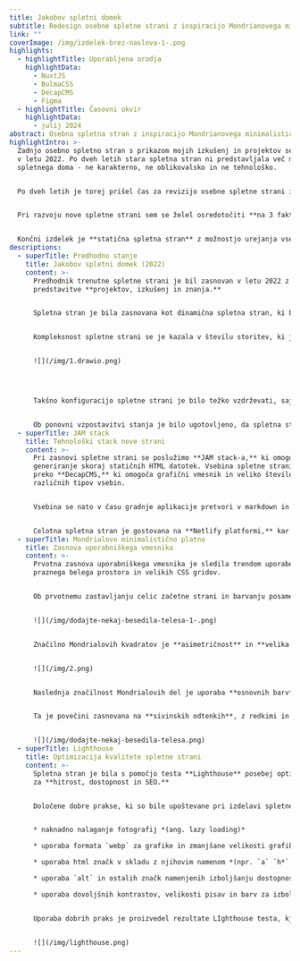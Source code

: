 ```yaml
---
title: Jakobov spletni domek
subtitle: Redesign osebne spletne strani z inspiracijo Mondrianovega minimalizma
link: ""
coverImage: /img/izdelek-brez-naslova-1-.png
highlights:
  - highlightTitle: Uporabljena orodja
    highlightData:
      - NuxtJS
      - BulmaCSS
      - DecapCMS
      - Figma
  - highlightTitle: Časovni okvir
    highlightData:
      - julij 2024
abstract: Osebna spletna stran z inspiracijo Mondrianovega minimalističnega platna
highlightIntro: >-
  Zadnjo osebno spletno stran s prikazom mojih izkušenj in projektov sem razvil
  v letu 2022. Po dveh letih stara spletna stran ni predstavljala več mojega
  spletnega doma - ne karakterno, ne oblikovalsko in ne tehnološko.


  Po dveh letih je torej prišel čas za revizijo osebne spletne strani in kreiranje nove, ki bo bolje odražala **moja znanja, projekte in izkušnje.**


  Pri razvoju nove spletne strani sem se želel osredotočiti **na 3 faktorje razvoja:** **trajnostno uporabniško izkušnjo** za uporabnike mobilnih naprav, tablic in večjih zaslonov, **minimalističen UI** sledeč trenutnim trendom, ki bo svojo uporabnost ohranjal tudi v prihodnje in **tehnološko dovršenost** z namenom zagotavljanja preprostega vzdrževanja in brezplačnega hostinga.


  Končni izdelek je **statična spletna stran** z možnostjo urejanja vsebine (*JAM stack*). Uporabniški vmesnik je **fuzija modernega stilskega jezika z veliko praznega prostora** *(ang. whitespace) in **Mondrianovega minimalizma.***
descriptions:
  - superTitle: Predhodno stanje
    title: Jakobov spletni domek (2022)
    content: >-
      Predhodnik trenutne spletne strani je bil zasnovan v letu 2022 z namenom
      predstavitve **projektov, izkušenj in znanja.**


      Spletna stran je bila zasnovana kot dinamična spletna stran, ki bo vsebino pridobivala iz statične HTML vsebine**,** REST API JSON poizvedbin iz zunanjih storitev za pisanje urejenega (Markdown) besedila, pri čemer so bile vse **komponente odprtokodne in gostovane na lastni infrastrukturi**.


      Kompleksnost spletne strani se je kazala v številu storitev, ki jih je bilo potrebno gostovati, poleg strežnika za spletno stran, se je v vsebnikih gostilo še storitev za pisanje člankov v Markdownu in storitev za pisanje dinamične vsebine.


      ![](/img/1.drawio.png)




      Takšno konfiguracijo spletne strani je bilo težko vzdrževati, saj je zahtevala lastno infrastrukturo. Zaradi tehničnih težav in odpovedi diska je spletna stran postala nedostopna v začetku leta 2024.


      Ob ponovni vzpostavitvi stanja je bilo ugotovljeno, da spletna stran po dveh letih ne zagotavlja želene enostavnosti vzdrževanja, hkrati pa ne odraža več pridobljenega znanja in izvedenih projektov. Iz tega razloga se odločimo, da spletno stran naredimo na novo.
  - superTitle: JAM stack
    title: Tehnološki stack nove strani
    content: >-
      Pri zasnovi spletne strani se poslužimo **JAM stack-a,** ki omogoča
      generiranje skoraj statičnih HTML datotek. Vsebina spletne strani se ureja
      preko **DecapCMS,** ki omogoča grafični vmesnik in veliko število
      različnih tipov vsebin.


      Vsebina se nato v času gradnje aplikacije pretvori v markdown in JSON datoteke, ki postanejo del spletne strani.


      Celotna spletna stran je gostovana na **Netlify platformi,** kar omogoča brezplačno gostovanje brez potrebe po vzdrževanju. Spletna stran se posodobi ob vsakem commit-u izvorne kode na repozitorij na GitHub-u.
  - superTitle: Mondrialovo minimalistično platno
    title: Zasnova uporabniškega vmesnika
    content: >-
      Prvotna zasnova uporabniškega vmesnika je sledila trendom uporabe veliko
      praznega belega prostora in velikih CSS gridov.


      Ob prvotnemu zastavljanju celic začetne strani in barvanju posamezne celice z eno izmed osnovnih CSS barv, pa sem spregledal povezavo med zasnovo strani in Mondrialovimi asimetričnimi kvadrati, od koder sem v nadaljevanju črpal navidh.


      ![](/img/dodajte-nekaj-besedila-telesa-1-.png)


      Značilno Mondrialovih kvadratov je **asimetričnost** in **velika količina bele barve** s črnimi obrobami. Skozi celotno spletno stran se tako pojavljajo **asimetrični elementi**, ki se **medsebojno dopolnjujejo.**


      ![](/img/2.png)


      Naslednja značilnost Mondrialovih del je uporaba **osnovnih barv**, ki se na spletni strani kaže v barvni paleti.


      Ta je povečini zasnovana na **sivinskih odtenkih**, z redkimi in preudarnimi elementi v **rdeči, modri in rumeni** barvni podlagi - ti poudarki spominjajo na Mondrialove kvadrate.


      ![](/img/dodajte-nekaj-besedila-telesa.png)
  - superTitle: Lighthouse
    title: Optimizacija kvalitete spletne strani
    content: >-
      Spletna stran je bila s pomočjo testa **Lighthouse** posebej optimizirana
      za **hitrost, dostopnost in SEO.** 


      Določene dobre prakse, ki so bile upoštevane pri izdelavi spletne strani:


      * naknadno nalaganje fotografij *(ang. lazy loading)*

      * uporaba formata `webp` za grafike in zmanjšane velikosti grafik

      * uporaba html značk v skladu z njihovim namenom *(npr. `a` `h*` `button`)*

      * uporaba `alt` in ostalih značk namenjenih izboljšanju dostopnosti spletnega mesta

      * uporaba dovoljšnih kontrastov, velikosti pisav in barv za izboljšanje dostopnosti spletnega mesta


      Uporaba dobrih praks je proizvedel rezultate LIghthouse testa, kjer so vse kategorije ocenjene z oceno 90 ali več tako na namiznih napravah kot na mobilnih klientih.


      ![](/img/lighthouse.png)
---
```

